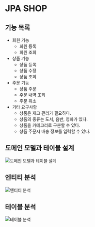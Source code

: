 # JPA SHOP

## 기능 목록
- 회원 기능
  - 회원 등록
  - 회원 조회
- 상품 기능
  - 상품 등록
  - 상품 수정
  - 상품 조회
- 주문 기능
  - 상품 주문
  - 주문 내역 조회
  - 주문 취소
- 기타 요구사항
  - 상품은 재고 관리가 필요하다.
  - 상품의 종류는 도서, 음반, 영화가 있다.
  - 상품을 카테고리로 구분할 수 있다.
  - 상품 주문시 배송 정보를 입력할 수 있다.

## 도메인 모델과 테이블 설계
![도메인 모델과 테이블 설계](https://user-images.githubusercontent.com/26592306/135854428-05729dc2-9b4f-4a4b-8f4d-87eacd037586.png)

## 엔티티 분석
![엔티티 분석](https://user-images.githubusercontent.com/26592306/135854439-525655eb-4290-42a7-8d96-bf221be47222.png)

## 테이블 분석
![테이블 분석](https://user-images.githubusercontent.com/26592306/135854450-f9e4916c-8472-427b-9b2c-badeb6a89255.png)